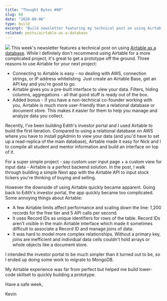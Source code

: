 ```yaml
---
title: "Thought Bytes #60"
slug: 60
date: "2020-08-06"
type: build
excerpt: "Build newsletter featuring my technical post on using Airtable as a database."
related: posts/airtable-as-a-database
---
```

![](https://kevinarifin.com/blog/airtable-as-a-database/airtable-create-result.png)
This week's newsletter features a technical post on using [Airtable as a database](https://kevinarifin.com/blog/airtable-as-a-database). While I definitely don't recommend using Airtable for a more complicated project, it's great to get a prototype off the ground. Three reasons to use Airtable for your next project:

- Connecting to Airtable is easy - no dealing with AWS, connection strings, or IP address whitelisting. Just create an Airtable Base, get an API key and you're good to go.
- Airtable gives you a pre-built interface to view your data. Filters, hiding columns, aggregations - all that good stuff is ready out of the box.
- Added bonus - if you have a non-technical co-founder working with you, Airtable is much more user-friendly than a relational database or document store. This makes it easier for them to help you manage and analyze data you collect.

Recently, I've been building Edith's investor portal and I used Airtable to build the first iteration. Compared to using a relational database on AWS where you have to install pgAdmin to view your data (and you'd have to set up a read-replica of the main database), Airtable made it easy for Nick and I to compile all student and mentor information and build an interface on top of it.

For a super simple project - say custom user input page + a custom view for input data - Airtable is a perfect backend solution. In the post, I walk through building a simple Next app with the Airtable API to input stock tickers you're thinking of buying and selling.

However the downside of using Airtable quickly became apparent. Going back to Edith's investor portal, the app quickly became too complicated. Some annoying things about Airtable:

* A few Airtable limits affect performance and scaling down the line: 1,200 records for the free tier and 5 API calls per second.
* It uses Record IDs as unique identifiers for rows of the table. Record IDs aren't visible in the main Airtable interface which made it sometimes difficult to associate a Record ID and manage joins of data.
* It was hard to model more complex relationships. Without a primary key, joins are inefficient and individual data cells couldn't hold arrays or whole objects like a document store.

I intended the investor portal to be much simpler than it turned out to be, so I ended up doing some work to migrate to MongoDB.

My Airtable experience was far from perfect but helped me build lower-code skillset to quickly building a prototype.

Have a safe week,

Kevin